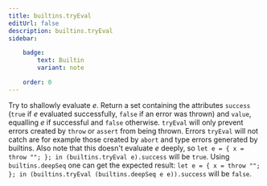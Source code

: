```yaml
---
title: builtins.tryEval
editUrl: false
description: builtins.tryEval
sidebar:

    badge:
        text: Builtin
        variant: note

    order: 0
---
```


Try to shallowly evaluate *e*. Return a set containing the
attributes `success` (`true` if *e* evaluated successfully,
`false` if an error was thrown) and `value`, equalling *e* if
successful and `false` otherwise. `tryEval` will only prevent
errors created by `throw` or `assert` from being thrown.
Errors `tryEval` will not catch are for example those created
by `abort` and type errors generated by builtins. Also note that
this doesn't evaluate *e* deeply, so `let e = { x = throw ""; };
in (builtins.tryEval e).success` will be `true`. Using
`builtins.deepSeq` one can get the expected result:
`let e = { x = throw ""; }; in
(builtins.tryEval (builtins.deepSeq e e)).success` will be
`false`.



